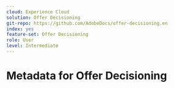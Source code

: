```yaml
---
cloud: Experience Cloud
solution: Offer Decisioning
git-repo: https://github.com/AdobeDocs/offer-decisioning.en
index: yes
feature-set: Offer Decisioning
role: User
level: Intermediate
---
```


# Metadata for Offer Decisioning
